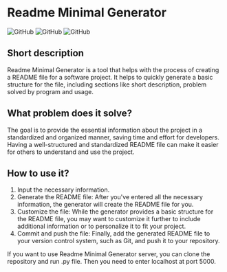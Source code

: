 # Readme Minimal Generator

![GitHub](https://img.shields.io/github/license/JarnotMaciej/readme-minimal-generator?style=flat-square) ![GitHub](https://img.shields.io/github/languages/top/JarnotMaciej/readme-minimal-generator?style=flat-square) ![GitHub](https://img.shields.io/github/languages/code-size/JarnotMaciej/readme-minimal-generator?style=flat-square) 

## Short description

Readme Minimal Generator is a tool that helps with the process of creating a README file for a software project. It helps to quickly generate a basic structure for the file, including sections like short description, problem solved by program and usage.

## What problem does it solve?

The goal is to provide the essential information about the project in a standardized and organized manner, saving time and effort for developers. Having a well-structured and standardized README file can make it easier for others to understand and use the project.

## How to use it?

1. Input the necessary information.
2. Generate the README file: After you've entered all the necessary information, the generator will create the README file for you.
3. Customize the file: While the generator provides a basic structure for the README file, you may want to customize it further to include additional information or to personalize it to fit your project.
4. Commit and push the file: Finally, add the generated README file to your version control system, such as Git, and push it to your repository.

If you want to use Readme Minimal Generator server, you can clone the repository and run .py file. Then you need to enter localhost at port 5000.
